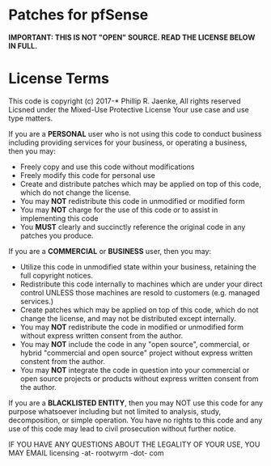 # Patches for pfSense

**IMPORTANT: THIS IS NOT "OPEN" SOURCE. READ THE LICENSE BELOW IN FULL.**

# License Terms

This code is copyright (c) 2017-* Phillip R. Jaenke, All rights reserved
Licsned under the Mixed-Use Protective License
Your use case and use type matters.

If you are a **PERSONAL** user who is not using this code to conduct business including providing services for your business, or operating a business, then you may:
* Freely copy and use this code without modifications
* Freely modify this code for personal use 
* Create and distribute patches which may be applied on top of this code, which do not change the license.
* You may **NOT** redistribute this code in unmodified or modified form
* You may **NOT** charge for the use of this code or to assist in implementing this code
* You **MUST** clearly and succinctly reference the original code in any patches you produce.

If you are a **COMMERCIAL** or **BUSINESS** user, then you may:
* Utilize this code in unmodified state within your business, retaining the full copyright notices.
* Redistribute this code internally to machines which are under your direct control UNLESS those machines are resold to customers (e.g. managed services.)
* Create patches which may be applied on top of this code, which do not change the license, and may not be distributed except internally.
* You may **NOT** redistribute the code in modified or unmodified form without express written consent from the author.
* You may **NOT** include the code in any "open source", commercial, or hybrid "commercial and open source" project without express written constent from the author.
* You may **NOT** integrate the code in question into your commercial or open source projects or products without express written consent from the author.

If you are a **BLACKLISTED ENTITY**, then you may NOT use this code for any purpose whatsoever including but not limited to analysis, study, decomposition, or simple operation. You have no rights to this code and any use of this code may lead to civil prosecution without further notice.

IF YOU HAVE ANY QUESTIONS ABOUT THE LEGALITY OF YOUR USE, YOU MAY EMAIL
licensing -at- rootwyrm -dot- com
